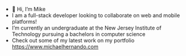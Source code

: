 - 👋 Hi, I’m Mike
- I am a full-stack developer looking to collaborate on web and mobile platforms!
- I’m currently an undergraduate at the New Jersey Institute of Technology pursuing a bachelors in computer science 
- Check out some of my latest work on my portfolio https://www.michaelhernando.com

<!---
MNANDO/MNANDO is a ✨ special ✨ repository because its `README.md` (this file) appears on your GitHub profile.
You can click the Preview link to take a look at your changes.
--->
